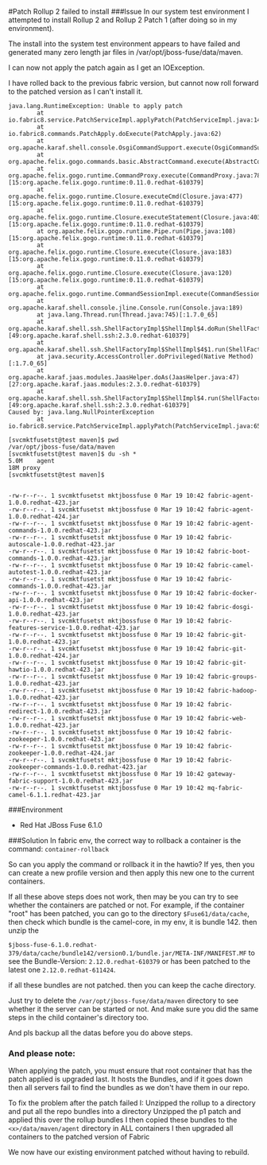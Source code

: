 #Patch Rollup 2 failed to install
###Issue
In our system test environment I attempted to install Rollup 2 and Rollup 2 Patch 1 (after doing so in my environment).

The install into the system test environment appears to have failed and generated many zero length jar files in /var/opt/jboss-fuse/data/maven.

I can now not apply the patch again as I get an IOException.

I have rolled back to the previous fabric version, but cannot now roll forward to the patched version as I can't install it.
```
java.lang.RuntimeException: Unable to apply patch
        at io.fabric8.service.PatchServiceImpl.applyPatch(PatchServiceImpl.java:143)
        at io.fabric8.commands.PatchApply.doExecute(PatchApply.java:62)
        at org.apache.karaf.shell.console.OsgiCommandSupport.execute(OsgiCommandSupport.java:39)
        at org.apache.felix.gogo.commands.basic.AbstractCommand.execute(AbstractCommand.java:35)
        at org.apache.felix.gogo.runtime.CommandProxy.execute(CommandProxy.java:78)[15:org.apache.felix.gogo.runtime:0.11.0.redhat-610379]
        at org.apache.felix.gogo.runtime.Closure.executeCmd(Closure.java:477)[15:org.apache.felix.gogo.runtime:0.11.0.redhat-610379]
        at org.apache.felix.gogo.runtime.Closure.executeStatement(Closure.java:403)[15:org.apache.felix.gogo.runtime:0.11.0.redhat-610379]
        at org.apache.felix.gogo.runtime.Pipe.run(Pipe.java:108)[15:org.apache.felix.gogo.runtime:0.11.0.redhat-610379]
        at org.apache.felix.gogo.runtime.Closure.execute(Closure.java:183)[15:org.apache.felix.gogo.runtime:0.11.0.redhat-610379]
        at org.apache.felix.gogo.runtime.Closure.execute(Closure.java:120)[15:org.apache.felix.gogo.runtime:0.11.0.redhat-610379]
        at org.apache.felix.gogo.runtime.CommandSessionImpl.execute(CommandSessionImpl.java:89)
        at org.apache.karaf.shell.console.jline.Console.run(Console.java:189)
        at java.lang.Thread.run(Thread.java:745)[:1.7.0_65]
        at org.apache.karaf.shell.ssh.ShellFactoryImpl$ShellImpl$4.doRun(ShellFactoryImpl.java:158)[49:org.apache.karaf.shell.ssh:2.3.0.redhat-610379]
        at org.apache.karaf.shell.ssh.ShellFactoryImpl$ShellImpl$4$1.run(ShellFactoryImpl.java:149)
        at java.security.AccessController.doPrivileged(Native Method)[:1.7.0_65]
        at org.apache.karaf.jaas.modules.JaasHelper.doAs(JaasHelper.java:47)[27:org.apache.karaf.jaas.modules:2.3.0.redhat-610379]
        at org.apache.karaf.shell.ssh.ShellFactoryImpl$ShellImpl$4.run(ShellFactoryImpl.java:147)[49:org.apache.karaf.shell.ssh:2.3.0.redhat-610379]
Caused by: java.lang.NullPointerException
        at io.fabric8.service.PatchServiceImpl.applyPatch(PatchServiceImpl.java:65)
```

```
[svcmktfusetst@test maven]$ pwd
/var/opt/jboss-fuse/data/maven
[svcmktfusetst@test maven]$ du -sh *
5.0M    agent
18M	proxy
[svcmktfusetst@test maven]$ 


-rw-r--r--. 1 svcmktfusetst mktjbossfuse 0 Mar 19 10:42 fabric-agent-1.0.0.redhat-423.jar
-rw-r--r--. 1 svcmktfusetst mktjbossfuse 0 Mar 19 10:42 fabric-agent-1.0.0.redhat-424.jar
-rw-r--r--. 1 svcmktfusetst mktjbossfuse 0 Mar 19 10:42 fabric-agent-commands-1.0.0.redhat-423.jar
-rw-r--r--. 1 svcmktfusetst mktjbossfuse 0 Mar 19 10:42 fabric-autoscale-1.0.0.redhat-423.jar
-rw-r--r--. 1 svcmktfusetst mktjbossfuse 0 Mar 19 10:42 fabric-boot-commands-1.0.0.redhat-423.jar
-rw-r--r--. 1 svcmktfusetst mktjbossfuse 0 Mar 19 10:42 fabric-camel-autotest-1.0.0.redhat-423.jar
-rw-r--r--. 1 svcmktfusetst mktjbossfuse 0 Mar 19 10:42 fabric-commands-1.0.0.redhat-423.jar
-rw-r--r--. 1 svcmktfusetst mktjbossfuse 0 Mar 19 10:42 fabric-docker-api-1.0.0.redhat-423.jar
-rw-r--r--. 1 svcmktfusetst mktjbossfuse 0 Mar 19 10:42 fabric-dosgi-1.0.0.redhat-423.jar
-rw-r--r--. 1 svcmktfusetst mktjbossfuse 0 Mar 19 10:42 fabric-features-service-1.0.0.redhat-423.jar
-rw-r--r--. 1 svcmktfusetst mktjbossfuse 0 Mar 19 10:42 fabric-git-1.0.0.redhat-423.jar
-rw-r--r--. 1 svcmktfusetst mktjbossfuse 0 Mar 19 10:42 fabric-git-1.0.0.redhat-424.jar
-rw-r--r--. 1 svcmktfusetst mktjbossfuse 0 Mar 19 10:42 fabric-git-hawtio-1.0.0.redhat-423.jar
-rw-r--r--. 1 svcmktfusetst mktjbossfuse 0 Mar 19 10:42 fabric-groups-1.0.0.redhat-423.jar
-rw-r--r--. 1 svcmktfusetst mktjbossfuse 0 Mar 19 10:42 fabric-hadoop-1.0.0.redhat-423.jar
-rw-r--r--. 1 svcmktfusetst mktjbossfuse 0 Mar 19 10:42 fabric-redirect-1.0.0.redhat-423.jar
-rw-r--r--. 1 svcmktfusetst mktjbossfuse 0 Mar 19 10:42 fabric-web-1.0.0.redhat-423.jar
-rw-r--r--. 1 svcmktfusetst mktjbossfuse 0 Mar 19 10:42 fabric-zookeeper-1.0.0.redhat-423.jar
-rw-r--r--. 1 svcmktfusetst mktjbossfuse 0 Mar 19 10:42 fabric-zookeeper-1.0.0.redhat-424.jar
-rw-r--r--. 1 svcmktfusetst mktjbossfuse 0 Mar 19 10:42 fabric-zookeeper-commands-1.0.0.redhat-423.jar
-rw-r--r--. 1 svcmktfusetst mktjbossfuse 0 Mar 19 10:42 gateway-fabric-support-1.0.0.redhat-423.jar
-rw-r--r--. 1 svcmktfusetst mktjbossfuse 0 Mar 19 10:42 mq-fabric-camel-6.1.1.redhat-423.jar
```
###Environment

- Red Hat JBoss Fuse 6.1.0

###Solution
In fabric env, the correct way to rollback a container is the command: 
`container-rollback`

So can you apply the command or rollback it in the hawtio? If yes, then you can create a new profile version and then apply this new one to the current containers.

If all these above steps does not work, then may be you can try to see whether the containers are patched or not. For example, if the container "root" has been patched,  you can go to the directory `$Fuse61/data/cache`, then check which  bundle is the camel-core, in my env, it is bundle 142. then unzip the 

`$jboss-fuse-6.1.0.redhat-379/data/cache/bundle142/version0.1/bundle.jar/META-INF/MANIFEST.MF` to see the Bundle-Version: `2.12.0.redhat-610379` or has been patched to the latest one `2.12.0.redhat-611424`. 

if all these bundles are not patched. then you can keep the cache directory. 

Just try to delete the `/var/opt/jboss-fuse/data/maven` directory  to see whether it the server can be started or not. And make sure you did the same steps in the child container's directory too. 

And pls backup all the datas before you do above steps. 


### And please note: 

When applying the patch, you must ensure that root container that has the patch applied is upgraded last. It hosts the Bundles, and if it goes down then all servers fail to find the bundles as we don't have them in our repo.

To fix the problem after the patch failed I:
Unzipped the rollup to a directory and put all the repo bundles into a directory
Unzipped the p1 patch and applied this over the rollup bundles
I then copied these bundles to the `<x>/data/maven/agent` directory in ALL containers
I then upgraded all containers to the patched version of Fabric

We now have our existing environment patched without having to rebuild.
